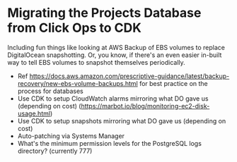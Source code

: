 # Migrating the Projects Database from Click Ops to CDK

Including fun things like looking at AWS Backup of EBS volumes to replace DigitalOcean snapshotting. Or, you know, if there's an even easier in-built way to tell EBS volumes to snapshot themselves periodically.

- Ref https://docs.aws.amazon.com/prescriptive-guidance/latest/backup-recovery/new-ebs-volume-backups.html for best practice on the process for databases
- Use CDK to setup CloudWatch alarms mirroring what DO gave us (depending on cost) (https://marbot.io/blog/monitoring-ec2-disk-usage.html)
- Use CDK to setup snapshots mirroring what DO gave us (depending on cost)
- Auto-patching via Systems Manager
- What's the minimum permission levels for the PostgreSQL logs directory? (currently 777)
